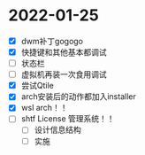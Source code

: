 # 2022-01-25
 - [x] dwm补丁gogogo
 - [x] 快捷键和其他基本都调试
 - [ ] 状态栏
 - [ ] 虚拟机再装一次食用调试
 - [x] 尝试Qtile
 - [x] arch安装后的动作都加入installer
 - [x] wsl arch！！
 - [ ] shtf License 管理系统！！
   - [ ] 设计信息结构
   - [ ] 实施